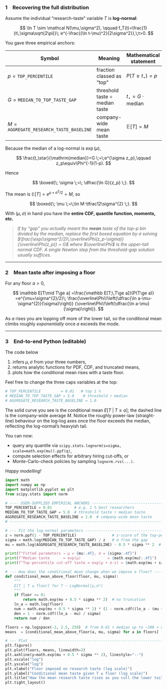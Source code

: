 ### 1 Recovering the full distribution

Assume the individual “research-taste” variable $T$ is **log-normal**:

$$
\ln T \sim \mathcal N(\mu,\sigma^2), \qquad 
f_T(t)=\frac{1}{t\,\sigma\sqrt{2\pi}}\;
      e^{-\frac{(\ln t-\mu)^2}{2\sigma^2}},\;t>0.
$$

You gave three empirical anchors:

| Symbol                                            | Meaning                        | Mathematical statement            |
| ------------------------------------------------- | ------------------------------ | --------------------------------- |
| $p=\texttt{TOP_PERCENTILE}$                       | fraction classed as “top”      | $P(T\ge t_\star)=p$               |
| $G=\texttt{MEDIAN\_TO\_TOP\_TASTE\_GAP}$          | threshold taste ÷ median taste | $t_\star = G\cdot\mathrm{median}$ |
| $M=\texttt{AGGREGATE\_RESEARCH\_TASTE\_BASELINE}$ | company-wide mean taste        | $\mathbb E[T]=M$                  |

Because the median of a log-normal is $\exp(\mu)$,

$$
\frac{t_\star}{\mathrm{median}}=G
\;=\;e^{\sigma z_p},\qquad 
z_p\equiv\Phi^{-1}(1-p).
$$

Hence

$$
\boxed{\;
\sigma \;=\; \dfrac{\ln G}{z_p}
\;}.
$$

The mean is $\mathbb E[T]=e^{\mu+\sigma^{2}/2}=M$, so

$$
\boxed{\;
\mu \;=\;\ln M-\tfrac12\sigma^{2}
\;}.
$$

With $(\mu,\sigma)$ in hand you have the **entire CDF, quantile function, moments, etc.**

> *If by “gap” you actually meant the **mean** taste of the top-$p$ bin divided by the median, replace the first boxed equation by
> $\sigma$ solving
> $\frac{\exp(\sigma^2/2)\,\overline\Phi(z_p-\sigma)}{\overline\Phi(z_p)} = G$
> where $\overline\Phi$ is the upper-tail normal CDF. A single Newton step from the threshold-gap solution usually suffices.*

---

### 2 Mean taste after imposing a floor

For any floor $a>0$,

$$
\mathbb E[T\mid T\ge a]
=\frac{\mathbb E[T;\,T\ge a]}{P(T\ge a)}
=e^{\mu+\sigma^{2}/2}\;
  \frac{\overline\Phi\!\left(\dfrac{\ln a-\mu-\sigma^{2}}{\sigma}\right)}
       {\overline\Phi\!\left(\dfrac{\ln a-\mu}{\sigma}\right)}.
$$

As $a$ rises you are lopping off more of the lower tail, so the conditional mean climbs roughly *exponentially* once $a$ exceeds the mode.

---

### 3 End-to-end Python (editable)

The code below

1. infers $\mu,\sigma$ from your three numbers,
2. returns analytic functions for PDF, CDF, and truncated means,
3. plots how the conditional mean rises with a taste floor.

Feel free to change the three caps variables at the top:

```python
# TOP_PERCENTILE         = 0.01   # top 1 %
# MEDIAN_TO_TOP_TASTE_GAP = 5.0    # threshold ÷ median
# AGGREGATE_RESEARCH_TASTE_BASELINE = 1.0
```

The solid curve you see is the conditional mean $E[T\;|\;T\ge a]$; the dashed line is the company-wide average $M$.
Notice the roughly power-law (straight-line) behaviour on the log–log axes once the floor exceeds the median, reflecting the log-normal’s heavyish tail.

You can now:

* query any quantile via `scipy.stats.lognorm(s=sigma, scale=math.exp(mu)).ppf(q)`,
* compute selection effects for arbitrary hiring cut-offs, or
* Monte-Carlo-check policies by sampling `lognorm.rvs(...)`.

*Happy modelling!*

```python
import math
import numpy as np
import matplotlib.pyplot as plt
from scipy.stats import norm

# ---- USER-SUPPLIED EMPIRICAL ANCHORS ----------------------------------
TOP_PERCENTILE = 0.01          # e.g. 1 % best researchers
MEDIAN_TO_TOP_TASTE_GAP = 5.0  # threshold taste ÷ median taste
AGGREGATE_RESEARCH_TASTE_BASELINE = 1.0  # company-wide mean taste
# -----------------------------------------------------------------------

# --- Fit the log-normal parameters -------------------------------------
z = norm.ppf(1 - TOP_PERCENTILE)                # z-score of the top-percentile cut-off
sigma = math.log(MEDIAN_TO_TOP_TASTE_GAP) / z   # σ from the gap
mu = math.log(AGGREGATE_RESEARCH_TASTE_BASELINE) - 0.5 * sigma ** 2  # μ from the mean

print(f"Fitted parameters → μ = {mu:.4f}, σ = {sigma:.4f}")
print(f"Median taste      = exp(μ)            = {math.exp(mu):.4f}")
print(f"Top-percentile cut-off taste = exp(μ + σ·z) = {math.exp(mu + sigma*z):.4f}")

# --- How does the conditional mean change when we impose a floor? ------
def conditional_mean_above_floor(floor, mu, sigma):
    """
    E[T | T ≥ floor] for T ~ LogNormal(μ,σ²)
    """
    if floor <= 0:
        return math.exp(mu + 0.5 * sigma ** 2)  # no truncation
    ln_a = math.log(floor)
    num = math.exp(mu + 0.5 * sigma ** 2) * (1 - norm.cdf((ln_a - (mu + sigma ** 2)) / sigma))
    den = 1 - norm.cdf((ln_a - mu) / sigma)
    return num / den

floors = np.logspace(-2, 2.5, 250)  # from 0.01 × median up to ~300 × median
means  = [conditional_mean_above_floor(a, mu, sigma) for a in floors]

# --- Plot --------------------------------------------------------------
plt.figure()
plt.plot(floors, means, linewidth=2)
plt.axhline(y=math.exp(mu + 0.5 * sigma ** 2), linestyle="--")
plt.xscale("log")
plt.yscale("log")
plt.xlabel("Floor imposed on research taste (log scale)")
plt.ylabel("Conditional mean taste given T ≥ floor (log scale)")
plt.title("How the mean research taste rises as you cull the lower tail")
plt.tight_layout()
```

